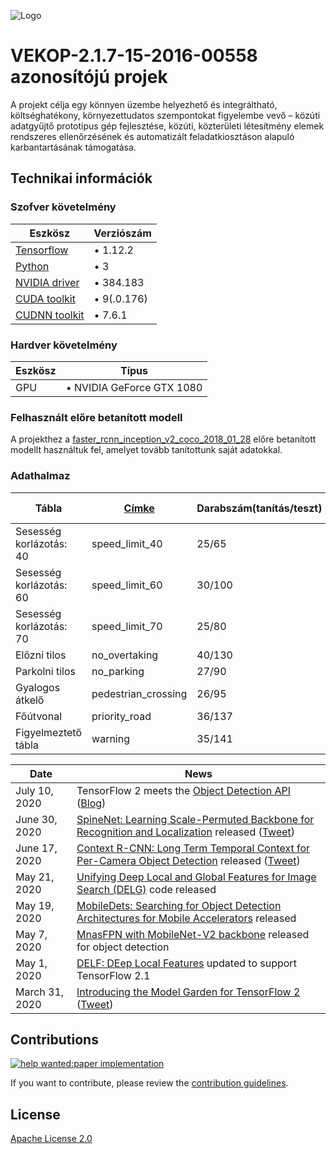 ![Logo](https://lightport.hu/img/logo_lp.png)

# VEKOP-2.1.7-15-2016-00558 azonosítójú projek

A projekt célja egy könnyen üzembe helyezhető és integráltható, költséghatékony, környezettudatos szempontokat figyelembe vevő – közúti adatgyűjtő prototípus gép fejlesztése, közúti, közterületi létesítmény elemek rendszeres ellenőrzésének és automatizált feladatkiosztáson alapuló karbantartásának támogatása.

## Technikai információk

### Szofver követelmény

| Eszkösz | Verziószám |
|-----------|-------------|
| [Tensorflow](https://www.tensorflow.org/) | • 1.12.2 |
| [Python](https://www.python.org/download/releases/3.0/) | • 3 |
| [NVIDIA driver](https://www.nvidia.com/en-us/geforce/drivers/) | • 384.183|
| [CUDA toolkit](https://developer.nvidia.com/cuda-90-download-archive?target_os=Linux&target_arch=x86_64&target_distro=Ubuntu&target_version=1604&target_type=deblocal) | • 9(.0.176) |
| [CUDNN toolkit](https://developer.nvidia.com/cudnn) | • 7.6.1|

### Hardver követelmény
| Eszkösz | Típus |
|-----------|-------------|
| GPU | • NVIDIA GeForce GTX 1080|


### Felhasznált előre betanított modell

A projekthez a [faster_rcnn_inception_v2_coco_2018_01_28](https://github.com/lightport-developer/VEKOP-2.1.7-15-2016-00558/tree/master/research/object_detection/faster_rcnn_inception_v2_coco_2018_01_28) előre betanított modellt használtuk fel, amelyet tovább tanítottunk saját adatokkal.

### Adathalmaz

| Tábla | [Címke](https://github.com/lightport-developer/VEKOP-2.1.7-15-2016-00558/blob/master/research/object_detection/training/labelmap.pbtxt) | Darabszám(tanítás/teszt) | Mintakép | Inferált kép |
|-----------|-------------|-------------|-------------|-------------|
| Sesesség korlázotás: 40 | speed_limit_40 | 25/65 | [kép](https://github.com/lightport-developer/VEKOP-2.1.7-15-2016-00558/blob/master/research/object_detection/images/train/EMER190726-161252F.MP4.thumb0006.jpg) | [kép](https://github.com/lightport-developer/VEKOP-2.1.7-15-2016-00558/blob/master/research/object_detection/InferredImages/FILE190712-091517F.shrink.mp4.thumb0002.jpg.infer.jpg) |
| Sesesség korlázotás: 60 | speed_limit_60 | 30/100 | [kép](https://github.com/lightport-developer/VEKOP-2.1.7-15-2016-00558/blob/master/research/object_detection/images/train/FILE190713-090605F.shrink.mp4.thumb0028.jpg) | [kép](https://github.com/lightport-developer/VEKOP-2.1.7-15-2016-00558/blob/master/research/object_detection/InferredImages/FILE190726-161127F.MP4.thumb0057.jpg.infer.jpg) |
| Sesesség korlázotás: 70 | speed_limit_70 | 25/80 | [kép](https://github.com/lightport-developer/VEKOP-2.1.7-15-2016-00558/blob/master/research/object_detection/images/train/FILE190713-105959F.shrink.mp4.thumb0003.jpg) | [kép](https://github.com/lightport-developer/VEKOP-2.1.7-15-2016-00558/blob/master/research/object_detection/InferredImages/FILE190726-152235F.MP4.thumb0024.jpg.infer.jpg) |
| Előzni tilos | no_overtaking | 40/130 | [kép](https://github.com/lightport-developer/VEKOP-2.1.7-15-2016-00558/blob/master/research/object_detection/images/train/FILE190713-091407F.shrink.mp4.thumb0012.jpg) | [kép](https://github.com/lightport-developer/VEKOP-2.1.7-15-2016-00558/blob/master/research/object_detection/InferredImages/FILE190726-161127F.MP4.thumb0057.jpg.infer.jpg) |
| Parkolni tilos | no_parking | 27/90 | [kép](https://github.com/lightport-developer/VEKOP-2.1.7-15-2016-00558/blob/master/research/object_detection/images/train/FILE190712-091116F.shrink.mp4.thumb0015.jpg) | [kép](https://github.com/lightport-developer/VEKOP-2.1.7-15-2016-00558/blob/master/research/object_detection/InferredImages/FILE190713-120332F.shrink.mp4.thumb0010.jpg.infer.jpg) |
| Gyalogos átkelő | pedestrian_crossing | 26/95 | [kép](https://github.com/lightport-developer/VEKOP-2.1.7-15-2016-00558/blob/master/research/object_detection/images/train/FILE190726-170026F.MP4.thumb0045.jpg) | [kép](https://github.com/lightport-developer/VEKOP-2.1.7-15-2016-00558/blob/master/research/object_detection/InferredImages/FILE190903-123157F.MP4.thumb0019.jpg.infer.jpg) |
| Főútvonal | priority_road | 36/137 | [kép](https://github.com/lightport-developer/VEKOP-2.1.7-15-2016-00558/blob/master/research/object_detection/images/train/FILE190713-094119F.shrink.mp4.thumb0012.jpg) | [kép](https://github.com/lightport-developer/VEKOP-2.1.7-15-2016-00558/blob/master/research/object_detection/InferredImages/FILE190903-123157F.MP4.thumb0019.jpg.infer.jpg) |
| Figyelmeztető tábla | warning | 35/141 | [kép](https://github.com/lightport-developer/VEKOP-2.1.7-15-2016-00558/blob/master/research/object_detection/images/train/FILE190712-091718F.shrink.mp4.thumb0013.jpg) | [kép](https://github.com/lightport-developer/VEKOP-2.1.7-15-2016-00558/blob/master/research/object_detection/InferredImages/FILE190713-094220F.shrink.mp4.thumb0015.jpg.infer.jpg) |


| Date | News |
|------|------|
| July 10, 2020 | TensorFlow 2 meets the [Object Detection API](https://github.com/tensorflow/models/tree/master/research/object_detection) ([Blog](https://blog.tensorflow.org/2020/07/tensorflow-2-meets-object-detection-api.html)) |
| June 30, 2020 | [SpineNet: Learning Scale-Permuted Backbone for Recognition and Localization](https://github.com/tensorflow/models/tree/master/official/vision/detection#train-a-spinenet-49-based-mask-r-cnn) released ([Tweet](https://twitter.com/GoogleAI/status/1278016712978264064)) |
| June 17, 2020 | [Context R-CNN: Long Term Temporal Context for Per-Camera Object Detection](https://github.com/tensorflow/models/tree/master/research/object_detection#june-17th-2020) released ([Tweet](https://twitter.com/GoogleAI/status/1276571419422253057)) |
| May 21, 2020 | [Unifying Deep Local and Global Features for Image Search (DELG)](https://github.com/tensorflow/models/tree/master/research/delf#delg) code released |
| May 19, 2020 | [MobileDets: Searching for Object Detection Architectures for Mobile Accelerators](https://github.com/tensorflow/models/tree/master/research/object_detection#may-19th-2020) released |
| May 7, 2020 | [MnasFPN with MobileNet-V2 backbone](https://github.com/tensorflow/models/blob/master/research/object_detection/g3doc/detection_model_zoo.md#mobile-models) released for object detection |
| May 1, 2020 | [DELF: DEep Local Features](https://github.com/tensorflow/models/tree/master/research/delf) updated to support TensorFlow 2.1 |
| March 31, 2020 | [Introducing the Model Garden for TensorFlow 2](https://blog.tensorflow.org/2020/03/introducing-model-garden-for-tensorflow-2.html) ([Tweet](https://twitter.com/TensorFlow/status/1245029834633297921)) |

## Contributions

[![help wanted:paper implementation](https://img.shields.io/github/issues/tensorflow/models/help%20wanted%3Apaper%20implementation)](https://github.com/tensorflow/models/labels/help%20wanted%3Apaper%20implementation)

If you want to contribute, please review the [contribution guidelines](https://github.com/tensorflow/models/wiki/How-to-contribute).

## License

[Apache License 2.0](LICENSE)
